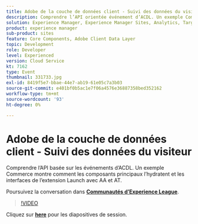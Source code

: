 ```yaml
---
title: Adobe de la couche de données client - Suivi des données du visiteur
description: Comprendre l’API orientée événement d’ACDL. Un exemple Commerce montre comment les composants principaux l’hydratent et les interfaces de l’extension Launch avec AA et AT. Cette session a été diffusée dans le cadre d’un événement de contenu Adobe Developers Live.
solution: Experience Manager, Experience Manager Sites, Analytics, Target
product: experience manager
sub-product: sites
feature: Core Components, Adobe Client Data Layer
topic: Development
role: Developer
level: Experienced
version: Cloud Service
kt: 7162
type: Event
thumbnail: 331733.jpg
exl-id: 8419f5e7-bbae-44e7-ab19-61e05c7a3b03
source-git-commit: e401bf0b5ac1e7f06a4576e36887358bed352162
workflow-type: tm+mt
source-wordcount: '93'
ht-degree: 0%

---
```


# Adobe de la couche de données client - Suivi des données du visiteur

Comprendre l’API basée sur les événements d’ACDL. Un exemple Commerce montre comment les composants principaux l’hydratent et les interfaces de l’extension Launch avec AA et AT.

Poursuivez la conversation dans **[Communautés d’Experience League](https://adobe.ly/36Yd3v6)**.

>[!VIDEO](https://video.tv.adobe.com/v/331733/?quality=12&learn=on&hidetitle=true)

Cliquez sur **[here](/help/adobe-developers-live/assets/adobe-client-data-layer.pdf)** pour les diapositives de session.
